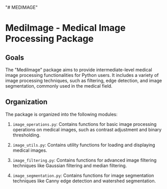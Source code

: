 "# MEDIMAGE" 
# MediImage - Medical Image Processing Package

## Goals
The "MediImage" package aims to provide intermediate-level medical image processing functionalities for Python users. It includes a variety of image processing techniques, such as filtering, edge detection, and image segmentation, commonly used in the medical field.

## Organization
The package is organized into the following modules:

1. `image_operations.py`: Contains functions for basic image processing operations on medical images, such as contrast adjustment and binary thresholding.

2. `image_utils.py`: Contains utility functions for loading and displaying medical images.

3. `image_filtering.py`: Contains functions for advanced image filtering techniques like Gaussian filtering and median filtering.

4. `image_segmentation.py`: Contains functions for image segmentation techniques like Canny edge detection and watershed segmentation.


